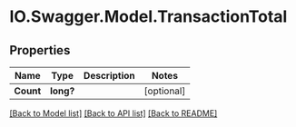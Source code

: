 # IO.Swagger.Model.TransactionTotal
## Properties

Name | Type | Description | Notes
------------ | ------------- | ------------- | -------------
**Count** | **long?** |  | [optional] 

[[Back to Model list]](../README.md#documentation-for-models) [[Back to API list]](../README.md#documentation-for-api-endpoints) [[Back to README]](../README.md)

